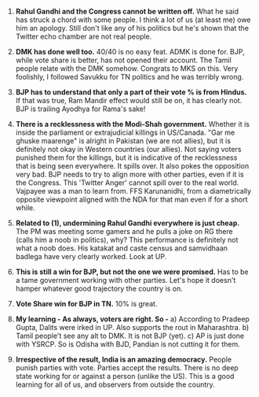 1. **Rahul Gandhi and the Congress cannot be written off.** What he said has struck a chord with some people. I think a lot of us (at least me) owe him an apology. Still don't like any of his politics but he's shown that the Twitter echo chamber are not real people.

2. **DMK has done well too.** 40/40 is no easy feat. ADMK is done for. BJP, while vote share is better, has not opened their account. The Tamil people relate with the DMK somehow. Congrats to MKS on this. Very foolishly, I followed Savukku for TN politics and he was terribly wrong.

3. **BJP has to understand that only a part of their vote % is from Hindus.** If that was true, Ram Mandir effect would still be on, it has clearly not. BJP is trailing Ayodhya for Rama's sake!

4. **There is a recklessness with the Modi-Shah government.** Whether it is inside the parliament or extrajudicial killings in US/Canada. "Gar me ghuske maarenge" is alright in Pakistan (we are not allies), but it is definitely not okay in Western countries (our allies). Not saying voters punished them for the killings, but it is indicative of the recklessness that is being seen everywhere. It spills over. It also pokes the opposition very bad. BJP needs to try to align more with other parties, even if it is the Congress. This 'Twitter Anger' cannot spill over to the real world. Vajpayee was a man to learn from. FFS Karunanidhi, from a diametrically opposite viewpoint aligned with the NDA for that man even if for a short while.

5. **Related to (1), undermining Rahul Gandhi everywhere is just cheap.** The PM was meeting some gamers and he pulls a joke on RG there (calls him a noob in politics), why? This performance is definitely not what a noob does. His katakat and caste census and samvidhaan badlega have very clearly worked. Look at UP.

6. **This is still a win for BJP, but not the one we were promised.** Has to be a tame government working with other parties. Let's hope it doesn't hamper whatever good trajectory the country is on.

7. **Vote Share win for BJP in TN.** 10% is great.

8. **My learning - As always, voters are right. So -**
   a) According to Pradeep Gupta, Dalits were irked in UP. Also supports the rout in Maharashtra.
   b) Tamil people't see any alt to DMK. It is not BJP (yet).
   c) AP is just done with YSRCP. So is Odisha with BJD, Pandian is not cutting it for them.

9. **Irrespective of the result, India is an amazing democracy.** People punish parties with vote. Parties accept the results. There is no deep state working for or against a person (unlike the US). This is a good learning for all of us, and observers from outside the country.